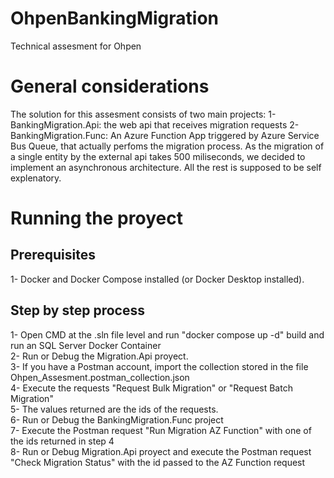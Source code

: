 # OhpenBankingMigration
Technical assesment for Ohpen

# General considerations
The solution for this assesment consists of two main projects: 
1- BankingMigration.Api: the web api that receives migration requests
2- BankingMigration.Func: An Azure Function App triggered by Azure Service Bus Queue, that actually perfoms the migration process.
As the migration of a single entity by the external api takes 500 miliseconds, we decided to implement an asynchronous architecture.
All the rest is supposed to be self explenatory.

# Running the proyect
## Prerequisites
1- Docker and Docker Compose installed (or Docker Desktop installed).

## Step by step process
1- Open CMD at the .sln file level and run "docker compose up -d" build and run an SQL Server Docker Container  
2- Run or Debug the Migration.Api proyect.  
3- If you have a Postman account, import the collection stored in the file Ohpen_Assesment.postman_collection.json  
4- Execute the requests "Request Bulk Migration" or "Request Batch Migration"  
5- The values returned are the ids of the requests.  
6- Run or Debug the BankingMigration.Func project  
7- Execute the Postman request "Run Migration AZ Function" with one of the ids returned in step 4  
8- Run or Debug Migration.Api proyect and execute the Postman request "Check Migration Status" with the id passed to the AZ Function request  

